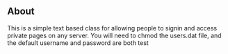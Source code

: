 About
-----
This is a simple text based class for allowing people to signin and access private pages on any server.
You will need to chmod the users.dat file, and the default username and password are both test